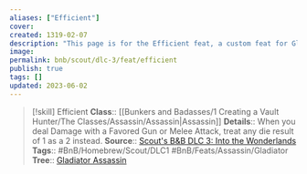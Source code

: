 ```yaml
---
aliases: ["Efficient"]
cover: 
created: 1319-02-07
description: "This page is for the Efficient feat, a custom feat for Gladiator Assassins created by Scout."
image: 
permalink: bnb/scout/dlc-3/feat/efficient
publish: true
tags: []
updated: 2023-06-02
---
```


> [!skill] Efficient
> **Class**:: [[Bunkers and Badasses/1 Creating a Vault Hunter/The Classes/Assassin/Assassin\|Assassin]]
> **Details**:: When you deal Damage with a Favored Gun or Melee Attack, treat any die result of 1 as a 2 instead.
> **Source**:: [Scout's B&B DLC 3: Into the Wonderlands](https://docs.google.com/document/d/1MLOgrWwcLNTnP9PuXrKiLImy7SUh4hXO8arVUAlmdp0/edit)
> **Tags**:: #BnB/Homebrew/Scout/DLC1  #BnB/Feats/Assassin/Gladiator
> **Tree**:: [Gladiator Assassin](Github/Bunkers%20and%20Badasses/Sourcebook/Creating%20a%20Vault%20Hunter/The%20Classes/Gladiator%20Assassin/Gladiator%20Assassin.md)
